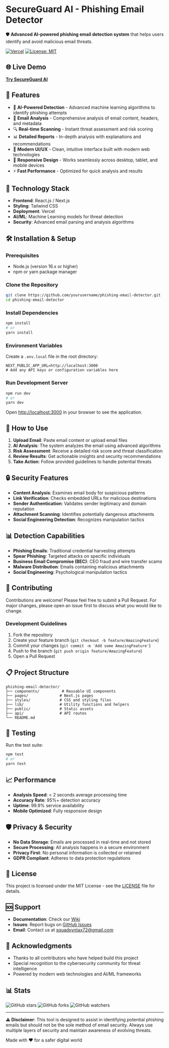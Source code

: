 # SecureGuard AI - Phishing Email Detector

🛡️ **Advanced AI-powered phishing email detection system** that helps users identify and avoid malicious email threats.

[![Vercel](https://img.shields.io/badge/Deployed%20on-Vercel-black?style=flat&logo=vercel)](https://phishing-email-detector-psi.vercel.app)
[![License: MIT](https://img.shields.io/badge/License-MIT-yellow.svg)](https://opensource.org/licenses/MIT)

## 🌐 Live Demo

**[Try SecureGuard AI](https://phishing-email-detector-psi.vercel.app)**

## 🎯 Features

- 🤖 **AI-Powered Detection** - Advanced machine learning algorithms to identify phishing attempts
- 📧 **Email Analysis** - Comprehensive analysis of email content, headers, and metadata
- 🔍 **Real-time Scanning** - Instant threat assessment and risk scoring
- 📊 **Detailed Reports** - In-depth analysis with explanations and recommendations
- 🎨 **Modern UI/UX** - Clean, intuitive interface built with modern web technologies
- 📱 **Responsive Design** - Works seamlessly across desktop, tablet, and mobile devices
- ⚡ **Fast Performance** - Optimized for quick analysis and results

## 🚀 Technology Stack

- **Frontend**: React.js / Next.js
- **Styling**: Tailwind CSS
- **Deployment**: Vercel
- **AI/ML**: Machine Learning models for threat detection
- **Security**: Advanced email parsing and analysis algorithms

## 🛠️ Installation & Setup

### Prerequisites

- Node.js (version 16.x or higher)
- npm or yarn package manager

### Clone the Repository

```bash
git clone https://github.com/yourusername/phishing-email-detector.git
cd phishing-email-detector
```

### Install Dependencies

```bash
npm install
# or
yarn install
```

### Environment Variables

Create a `.env.local` file in the root directory:

```env
NEXT_PUBLIC_APP_URL=http://localhost:3000
# Add any API keys or configuration variables here
```

### Run Development Server

```bash
npm run dev
# or
yarn dev
```

Open [http://localhost:3000](http://localhost:3000) in your browser to see the application.

## 📖 How to Use

1. **Upload Email**: Paste email content or upload email files
2. **AI Analysis**: The system analyzes the email using advanced algorithms
3. **Risk Assessment**: Receive a detailed risk score and threat classification
4. **Review Results**: Get actionable insights and security recommendations
5. **Take Action**: Follow provided guidelines to handle potential threats

## 🔒 Security Features

- **Content Analysis**: Examines email body for suspicious patterns
- **Link Verification**: Checks embedded URLs for malicious destinations
- **Sender Authentication**: Validates sender legitimacy and domain reputation
- **Attachment Scanning**: Identifies potentially dangerous attachments
- **Social Engineering Detection**: Recognizes manipulation tactics

## 📊 Detection Capabilities

- **Phishing Emails**: Traditional credential harvesting attempts
- **Spear Phishing**: Targeted attacks on specific individuals
- **Business Email Compromise (BEC)**: CEO fraud and wire transfer scams
- **Malware Distribution**: Emails containing malicious attachments
- **Social Engineering**: Psychological manipulation tactics

## 🤝 Contributing

Contributions are welcome! Please feel free to submit a Pull Request. For major changes, please open an issue first to discuss what you would like to change.

### Development Guidelines

1. Fork the repository
2. Create your feature branch (`git checkout -b feature/AmazingFeature`)
3. Commit your changes (`git commit -m 'Add some AmazingFeature'`)
4. Push to the branch (`git push origin feature/AmazingFeature`)
5. Open a Pull Request

## 📋 Project Structure

```
phishing-email-detector/
├── components/          # Reusable UI components
├── pages/              # Next.js pages
├── styles/             # CSS and styling files
├── lib/                # Utility functions and helpers
├── public/             # Static assets
├── api/                # API routes
└── README.md
```

## 🧪 Testing

Run the test suite:

```bash
npm test
# or
yarn test
```

## 📈 Performance

- **Analysis Speed**: < 2 seconds average processing time
- **Accuracy Rate**: 95%+ detection accuracy
- **Uptime**: 99.9% service availability
- **Mobile Optimized**: Fully responsive design

## 🛡️ Privacy & Security

- **No Data Storage**: Emails are processed in real-time and not stored
- **Secure Processing**: All analysis happens in a secure environment
- **Privacy First**: No personal information is collected or retained
- **GDPR Compliant**: Adheres to data protection regulations

## 📄 License

This project is licensed under the MIT License - see the [LICENSE](LICENSE) file for details.

## 🆘 Support

- **Documentation**: Check our [Wiki](https://github.com/Debanga-06/Phishing_Email_Detector/wiki)
- **Issues**: Report bugs on [GitHub Issues](https://github.com/Debanga-06/Phishing_Email_Detector/issues)
- **Email**: Contact us at squadsyntax72@gmail.com

## 🎉 Acknowledgments

- Thanks to all contributors who have helped build this project
- Special recognition to the cybersecurity community for threat intelligence
- Powered by modern web technologies and AI/ML frameworks

## 📊 Stats

![GitHub stars](https://img.shields.io/github/stars/Debanga-06/Phishing_Email_Detector?style=social)
![GitHub forks](https://img.shields.io/github/forks/Debanga-06/Phishing_Email_Detector?style=social)
![GitHub watchers](https://img.shields.io/github/watchers/Debanga-06/Phishing_Email_Detector?style=social)

---

**⚠️ Disclaimer**: This tool is designed to assist in identifying potential phishing emails but should not be the sole method of email security. Always use multiple layers of security and maintain awareness of evolving threats.

Made with ❤️ for a safer digital world
